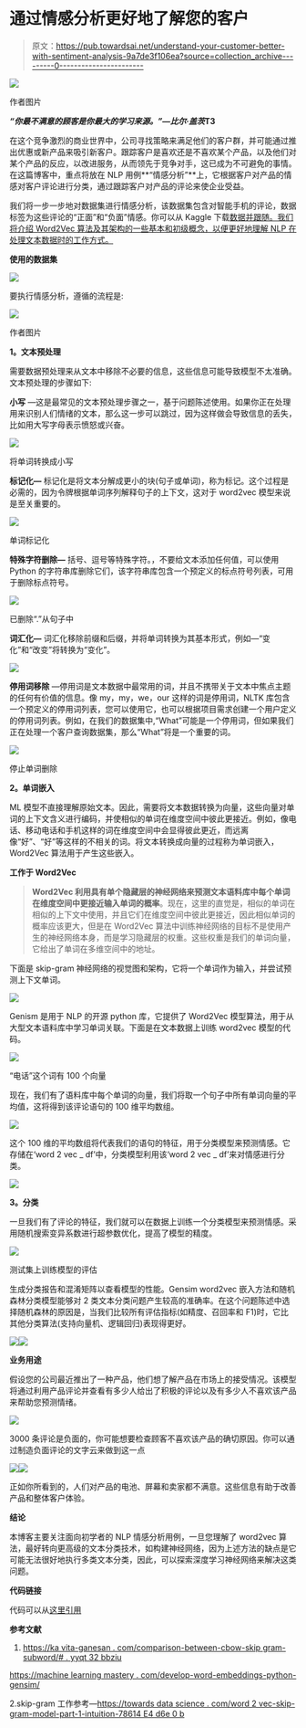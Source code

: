 # 通过情感分析更好地了解您的客户

> 原文：<https://pub.towardsai.net/understand-your-customer-better-with-sentiment-analysis-9a7de3f106ea?source=collection_archive---------0----------------------->

![](img/03efdb0bdc51ba75e362b03b6ca1c9c2.png)

作者图片

***“你最不满意的顾客是你最大的学习来源。”—比尔·盖茨*T3**

在这个竞争激烈的商业世界中，公司寻找策略来满足他们的客户群，并可能通过推出优惠或新产品来吸引新客户。跟踪客户是喜欢还是不喜欢某个产品，以及他们对某个产品的反应，以改进服务，从而领先于竞争对手，这已成为不可避免的事情。在这篇博客中，重点将放在 NLP 用例**“情感分析”**上，它根据客户对产品的情感对客户评论进行分类，通过跟踪客户对产品的评论来使企业受益。

我们将一步一步地对数据集进行情感分析，该数据集包含对智能手机的评论，数据标签为这些评论的“正面”和“负面”情感。你可以从 Kaggle 下载[数据并跟随。我们将介绍 Word2Vec 算法及其架构的一些基本和初级概念，以便更好地理解 NLP 在处理文本数据时的工作方式。](https://www.kaggle.com/datasets/PromptCloudHQ/amazon-reviews-unlocked-mobile-phones)

**使用的数据集**

![](img/53a89f2ee9b6b93a68a2cf22f6b0bc56.png)

要执行情感分析，遵循的流程是:

![](img/1ed6085163cf80cc3f0cf4ef26fcc0bb.png)

作者图片

**1。文本预处理**

需要数据预处理来从文本中移除不必要的信息，这些信息可能导致模型不太准确。文本预处理的步骤如下:

**小写** —这是最常见的文本预处理步骤之一，基于问题陈述使用。如果你正在处理用来识别人们情绪的文本，那么这一步可以跳过，因为这样做会导致信息的丢失，比如用大写字母表示愤怒或兴奋。

![](img/e2e9e4af9fbd141bef20532442a6b125.png)

将单词转换成小写

**标记化—** 标记化是将文本分解成更小的块(句子或单词)，称为标记。这个过程是必需的，因为令牌根据单词序列解释句子的上下文，这对于 word2vec 模型来说是至关重要的。

![](img/cf9d2f4a3a0c490574b19dbf5eec0a12.png)

单词标记化

**特殊字符删除—** 括号、逗号等特殊字符。，不要给文本添加任何值，可以使用 Python 的字符串库删除它们，该字符串库包含一个预定义的标点符号列表，可用于删除标点符号。

![](img/d320cabff5fff6041b506f59fcda583e.png)

已删除“.”从句子中

**词汇化—** 词汇化移除前缀和后缀，并将单词转换为其基本形式，例如—“变化”和“改变”将转换为“变化”。

![](img/52cb142802b4d539cd3ccd729e757fd2.png)

**停用词移除** —停用词是文本数据中最常用的词，并且不携带关于文本中焦点主题的任何有价值的信息。像 my，my，we，our 这样的词是停用词，NLTK 库包含一个预定义的停用词列表，您可以使用它，也可以根据项目需求创建一个用户定义的停用词列表。例如，在我们的数据集中,“What”可能是一个停用词，但如果我们正在处理一个客户查询数据集，那么“What”将是一个重要的词。

![](img/94d0111cd15a385679cb9454750ae1eb.png)

停止单词删除

**2。单词嵌入**

ML 模型不直接理解原始文本。因此，需要将文本数据转换为向量，这些向量对单词的上下文含义进行编码，并使相似的单词在维度空间中彼此更接近。例如，像电话、移动电话和手机这样的词在维度空间中会显得彼此更近，而远离像“好”、“好”等这样的不相关的词。将文本转换成向量的过程称为单词嵌入，Word2Vec 算法用于产生这些嵌入。

**工作于 Word2Vec**

> **Word2Vec 利用具有单个隐藏层的神经网络来预测文本语料库中每个单词在维度空间中更接近输入单词的概率**。现在，这里的直觉是，相似的单词在相似的上下文中使用，并且它们在维度空间中彼此更接近，因此相似单词的概率应该更大，但是在 Word2Vec 算法中训练神经网络的目标不是使用产生的神经网络本身，而是学习隐藏层的权重。这些权重是我们的单词向量，它给出了单词在多维空间中的地址。

下面是 skip-gram 神经网络的视觉图和架构，它将一个单词作为输入，并尝试预测上下文单词。

![](img/62f17ed7ed0f0388d361ec0032775a55.png)

Genism 是用于 NLP 的开源 python 库，它提供了 Word2Vec 模型算法，用于从大型文本语料库中学习单词关联。下面是在文本数据上训练 word2vec 模型的代码。

![](img/53b5329b24eb5ba4049b9f10432eaccf.png)

“电话”这个词有 100 个向量

现在，我们有了语料库中每个单词的向量，我们将取一个句子中所有单词向量的平均值，这将得到该评论语句的 100 维平均数组。

![](img/a76a0579962f7e7c24388b133857c5cf.png)

这个 100 维的平均数组将代表我们的语句的特征，用于分类模型来预测情感。它存储在‘word 2 vec _ df’中，分类模型利用该‘word 2 vec _ df’来对情感进行分类。

![](img/220c79283a9141a12a779b1a1cf5b3d8.png)

**3。分类**

一旦我们有了评论的特征，我们就可以在数据上训练一个分类模型来预测情感。采用随机搜索变异系数进行超参数优化，提高了模型的精度。

![](img/97f9544a9c6c39ae426a04c3af3d9cd3.png)

测试集上训练模型的评估

生成分类报告和混淆矩阵以查看模型的性能。Gensim word2vec 嵌入方法和随机森林分类模型能够对 2 类文本分类问题产生较高的准确率。在这个问题陈述中选择随机森林的原因是，当我们比较所有评估指标(如精度、召回率和 F1)时，它比其他分类算法(支持向量机、逻辑回归)表现得更好。

![](img/056bbbb5aa184b26fa8f8f7406b50ed8.png)![](img/0be94e180d8b8a586ac35bafcf14838e.png)

**业务用途**

假设您的公司最近推出了一种产品，他们想了解产品在市场上的接受情况。该模型将通过利用产品评论并查看有多少人给出了积极的评论以及有多少人不喜欢该产品来帮助您预测情绪。

![](img/5bc25ace5d436db7e8973f774c6bb93c.png)

3000 条评论是负面的，你可能想要检查顾客不喜欢该产品的确切原因。你可以通过制造负面评论的文字云来做到这一点

![](img/3dab48ac5b9971403a7723ff18307aac.png)![](img/b75d37d96968524af17141dcb2accda2.png)

正如你所看到的，人们对产品的电池、屏幕和卖家都不满意。这些信息有助于改善产品和整体客户体验。

**结论**

本博客主要关注面向初学者的 NLP 情感分析用例，一旦您理解了 word2vec 算法，最好转向更高级的文本分类技术，如构建神经网络，因为上述方法的缺点是它可能无法很好地执行多类文本分类，因此，可以探索深度学习神经网络来解决这类问题。

**代码链接**

代码可以从[这里引用](https://www.kaggle.com/code/simonityagi/a-guide-to-sentiment-analysis-using-word2vec)

**参考文献**

1.  [https://ka vita-ganesan . com/comparison-between-cbow-skip gram-subword/# . yyqt 32 bbziu](https://kavita-ganesan.com/comparison-between-cbow-skipgram-subword/#.YYqT32BBzIU)

[https://machine learning mastery . com/develop-word-embeddings-python-gensim/](https://machinelearningmastery.com/develop-word-embeddings-python-gensim/)

2.skip-gram 工作参考—[https://towards data science . com/word 2 vec-skip-gram-model-part-1-intuition-78614 E4 d6e 0 b](https://towardsdatascience.com/word2vec-skip-gram-model-part-1-intuition-78614e4d6e0b%20%0d3)